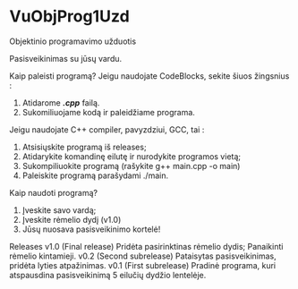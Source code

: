 # VuObjProg1Uzd
Objektinio programavimo užduotis

Pasisveikinimas su jūsų vardu.

Kaip paleisti programą?
Jeigu naudojate CodeBlocks, sekite šiuos žingsnius : 
1. Atidarome ***.cpp*** failą.
2. Sukomiliuojame kodą ir paleidžiame programa.

Jeigu naudojate C++ compiler, pavyzdziui, GCC, tai :
1. Atsisiųskite programą iš releases;
2. Atidarykite komandinę eilutę ir nurodykite programos vietą;
3. Sukompiliuokite programą (rašykite g++ main.cpp -o main)
4. Paleiskite programą parašydami ./main.

Kaip naudoti programą?
1. Įveskite savo vardą;
2. Įveskite rėmelio dydį (v1.0)
3. Jūsų nuosava pasisveikinimo kortelė!

Releases
v1.0 (Final release)
Pridėta pasirinktinas rėmelio dydis;
Panaikinti rėmelio kintamieji.
v0.2 (Second subrelease)
Pataisytas pasisveikinimas, pridėta lyties atpažinimas.
v0.1 (First subrelease)
Pradinė programa, kuri atspausdina pasisveikinimą 5 eilučių dydžio lentelėje.
